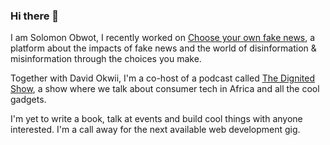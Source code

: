 ### Hi there 👋

I am Solomon Obwot, I recently worked on [Choose your own fake news](http://chooseyourownfakenews.com/), a platform about the impacts of fake news and the world of disinformation &  misinformation through the choices you make.

Together with David Okwii, I'm a co-host of a podcast called [The Dignited Show](https://anchor.fm/dignited-show/), a show where we talk about consumer tech in Africa and all the cool gadgets.

I'm yet to write a book, talk at events and build cool things with anyone interested. I'm a call away for the next available web development gig. 

<!--
**SolObwot/SolObwot** is a ✨ _special_ ✨ repository because its `README.md` (this file) appears on your GitHub profile.

Here are some ideas to get you started:

- 🔭 I’m currently working on ...
- 🌱 I’m currently learning ...
- 👯 I’m looking to collaborate on ...
- 🤔 I’m looking for help with ...
- 💬 Ask me about ...
- 📫 How to reach me: ...
- 😄 Pronouns: ...
- ⚡ Fun fact: ...
-->
